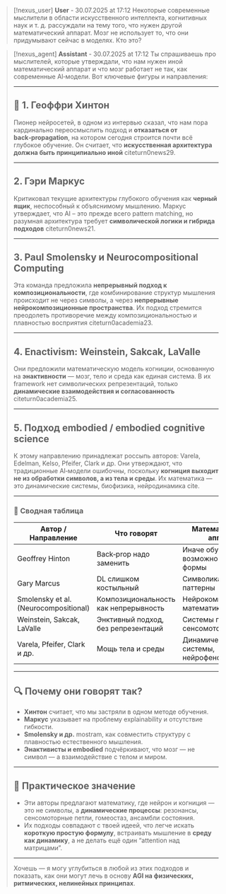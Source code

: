 >[!nexus_user] **User** - 30.07.2025 at 17:12
> Некоторые современные мыслители в области искусственного интеллекта, когнитивных наук и т. д. рассуждали на тему того, что нужен другой математический аппарат. Мозг не использует то, что они придумывают сейчас в моделях. Кто это?
<!-- UID: 40f96e9b-a95f-40e8-b6e7-601733bb7515 -->




>[!nexus_agent] **Assistant** - 30.07.2025 at 17:12
> Ты спрашиваешь про мыслителей, которые утверждали, что нам нужен иной математический аппарат и что мозг работает не так, как современные AI‑модели. Вот ключевые фигуры и направления:
> 
> ---
> 
> ## 🧠 1. Геоффри Хинтон 
> Пионер нейросетей, в одном из интервью ска­зал, что нам пора кардинально переосмыслить подход и **отказаться от back‑propagation**, на котором сегодня строится почти всё глубокое обучение. Он считает, что **искусственная архитектура должна быть принципиально иной** citeturn0news29.
> 
> ---
> 
> ## 2. Гэри Маркус 
> Критиковал текущие архитектуры глубокого обучения как **черный ящик**, неспособный к объяснимому мышлению. Маркус утверждает, что AI – это прежде всего pattern matching, но разумная архитектура требует **символической логики и гибрида подходов** citeturn0news21.
> 
> ---
> 
> ## 3. Paul Smolensky и Neurocompositional Computing 
> Эта команда предложила **непрерывный подход к композициональности**, где комбинирование структур мышления происходит не через символы, а через **непрерывные нейрокомпозиционные пространства**. Их подход стремится преодолеть противоречие между композициональностью и плавностью восприятия citeturn0academia23.
> 
> ---
> 
> ## 4. Enactivism: Weinstein, Sakcak, LaValle 
> Они предложили математическую модель когниции, основанную на **энактивности** — мозг, тело и среда как единая система. В их framework нет символических репрезентаций, только **динамические взаимодействия и согласованность** citeturn0academia25.
> 
> ---
> 
> ## 5. Подход embodied / embodied cognitive science 
> К этому направлению принадлежат россыпь авторов: Varela, Edelman, Kelso, Pfeifer, Clark и др. Они утверждают, что традиционные AI‑модели ошибочны, поскольку **когниция выходит не из обработки символов, а из тела и среды**. Их математика — это динамические системы, биофизика, нейродинамика cite.
> 
> ---
> 
> ### 🧾 Сводная таблица
> 
> | Автор / Направление | Что говорят | Математический аппарат |
> |------------------------------------|----------------------------------------|-------------------------------|
> | Geoffrey Hinton | Back‑prop надо заменить | Иначе обучения, возможно новые формы |
> | Gary Marcus | DL слишком костыльный | Символика + логика + паттерны |
> | Smolensky et al. (Neurocompositional) | Композициональность как непрерывность | Нейрокомпозиционная математика |
> | Weinstein, Sakcak, LaValle | Энктивный подход, без репрезентаций | Системы переходов, сенсомоторика |
> | Varela, Pfeifer, Clark и др. | Мощь тела и среды | Динамические системы, нейрофеноменология |
> 
> ---
> 
> ## 🔍 Почему они говорят так?
> 
> - **Хинтон** считает, что мы застряли в одном методе обучения. 
> - **Маркус** указывает на проблему explainability и отсутствие гибкости. 
> - **Smolensky и др.** mostram, как совместить структуру с плавностью естественного мышления. 
> - **Энактивисты и embodied** подчёркивают, что мозг — не символ — а взаимодействие с телом и миром.
> 
> ---
> 
> ## 🚀 Практическое значение
> 
> - Эти авторы предлагают математику, где нейрон и когниция — это не символы, а **динамические процессы**: резонансы, сенсомоторные петли, гомеостаз, ансамбли состояния.
> - Их подходы совпадают с твоей идеей, что легче искать **короткую простую формулу**, встраивать мышление в **среду как динамику**, а не делать ещё один “attention над матрицами”.
> 
> ---
> 
> Хочешь — я могу углубиться в любой из этих подходов и показать, как они могут лечь в основу **AGI на физических, ритмических, нелинейных принципах**.
<!-- UID: a6ec660d-64f5-49a1-90b7-6d9ba6ad0546 -->